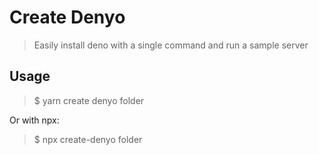 # Create Denyo

> Easily install deno with a single command and run a sample server

## Usage

> \$ yarn create denyo folder

Or with npx:

> \$ npx create-denyo folder
